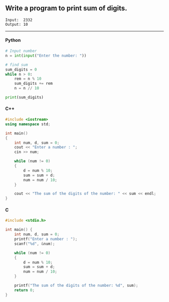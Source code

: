 ## Write a program to print sum of digits.

```
Input:  2332
Output: 10
```

---

<CodeBlock slots="heading, code" repeat="2" languages="Python, C++" />

#### Python

```python
# Input number
n = int(input("Enter the number: "))

# find sum
sum_digits = 0
while n > 0:
    rem = n % 10
    sum_digits += rem
    n = n // 10

print(sum_digits)
```

#### C++

```cpp
#include <iostream>
using namespace std;

int main()
{
    int num, d, sum = 0;
    cout << "Enter a number : ";
    cin >> num;

    while (num != 0)
    {
        d = num % 10;
        sum = sum + d;
        num = num / 10;
    }

    cout << "The sum of the digits of the number: " << sum << endl;
}
```

#### C
```c
#include <stdio.h>

int main() {
    int num, d, sum = 0;
    printf("Enter a number : ");
    scanf("%d", &num);

    while (num != 0)
    {
        d = num % 10;
        sum = sum + d;
        num = num / 10;
    }

    printf("The sum of the digits of the number: %d", sum);
    return 0;
}
```

